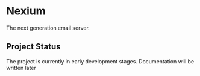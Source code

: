 # Nexium

The next generation email server.

## Project Status

The project is currently in early development stages. Documentation will be written later
